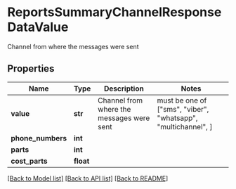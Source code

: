 # ReportsSummaryChannelResponseDataValue

Channel from where the messages were sent

## Properties
Name | Type | Description | Notes
------------ | ------------- | ------------- | -------------
**value** | **str** | Channel from where the messages were sent |  must be one of ["sms", "viber", "whatsapp", "multichannel", ]
**phone_numbers** | **int** |  | 
**parts** | **int** |  | 
**cost_parts** | **float** |  | 

[[Back to Model list]](../../README.md#models) [[Back to API list]](../../README.md#available-methods) [[Back to README]](../../README.md)



